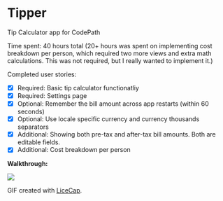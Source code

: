 Tipper
==================

Tip Calculator app for CodePath

Time spent: 40 hours total (20+ hours was spent on implementing cost breakdown per person, which required two more views and extra math calculations. This was not required, but I really wanted to implement it.)

Completed user stories:

* [x] Required: Basic tip calculator functionatliy
* [x] Required: Settings page
* [x] Optional: Remember the bill amount across app restarts (within 60 seconds)
* [x] Optional: Use locale specific currency and currency thousands separators
* [x] Additional: Showing both pre-tax and after-tax bill amounts. Both are editable fields.
* [x] Additional: Cost breakdown per person

**Walkthrough:**

![](TipperDemo.gif)

GIF created with [LiceCap](http://www.cockos.com/licecap/).

